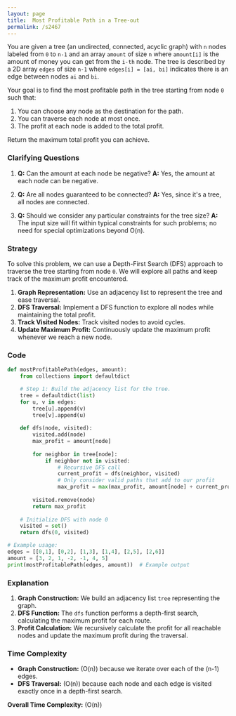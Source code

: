 ```yaml
---
layout: page
title:  Most Profitable Path in a Tree-out
permalink: /s2467
---
```


You are given a tree (an undirected, connected, acyclic graph) with `n` nodes labeled from `0` to `n-1` and an array `amount` of size `n` where `amount[i]` is the amount of money you can get from the `i-th` node. The tree is described by a 2D array `edges` of size `n-1` where `edges[i] = [ai, bi]` indicates there is an edge between nodes `ai` and `bi`. 

Your goal is to find the most profitable path in the tree starting from node `0` such that:

1. You can choose any node as the destination for the path.
2. You can traverse each node at most once.
3. The profit at each node is added to the total profit.

Return the maximum total profit you can achieve.

### Clarifying Questions
1. **Q:** Can the amount at each node be negative?
   **A:** Yes, the amount at each node can be negative.
   
2. **Q:** Are all nodes guaranteed to be connected?
   **A:** Yes, since it's a tree, all nodes are connected.

3. **Q:** Should we consider any particular constraints for the tree size?
   **A:** The input size will fit within typical constraints for such problems; no need for special optimizations beyond O(n).

### Strategy

To solve this problem, we can use a Depth-First Search (DFS) approach to traverse the tree starting from node `0`. We will explore all paths and keep track of the maximum profit encountered.

1. **Graph Representation:** Use an adjacency list to represent the tree and ease traversal.
2. **DFS Traversal:** Implement a DFS function to explore all nodes while maintaining the total profit.
3. **Track Visited Nodes:** Track visited nodes to avoid cycles.
4. **Update Maximum Profit:** Continuously update the maximum profit whenever we reach a new node.

### Code

```python
def mostProfitablePath(edges, amount):
    from collections import defaultdict

    # Step 1: Build the adjacency list for the tree.
    tree = defaultdict(list)
    for u, v in edges:
        tree[u].append(v)
        tree[v].append(u)
    
    def dfs(node, visited):
        visited.add(node)
        max_profit = amount[node]
        
        for neighbor in tree[node]:
            if neighbor not in visited:
                # Recursive DFS call
                current_profit = dfs(neighbor, visited)
                # Only consider valid paths that add to our profit
                max_profit = max(max_profit, amount[node] + current_profit)
        
        visited.remove(node)
        return max_profit
    
    # Initialize DFS with node 0
    visited = set()
    return dfs(0, visited)

# Example usage:
edges = [[0,1], [0,2], [1,3], [1,4], [2,5], [2,6]]
amount = [3, 2, 1, -2, -1, 4, 5]
print(mostProfitablePath(edges, amount))  # Example output
```

### Explanation
1. **Graph Construction:** We build an adjacency list `tree` representing the graph.
2. **DFS Function:** The `dfs` function performs a depth-first search, calculating the maximum profit for each route.
3. **Profit Calculation:** We recursively calculate the profit for all reachable nodes and update the maximum profit during the traversal.

### Time Complexity
- **Graph Construction:** \(O(n)\) because we iterate over each of the \(n-1\) edges.
- **DFS Traversal:** \(O(n)\) because each node and each edge is visited exactly once in a depth-first search.

**Overall Time Complexity:** \(O(n)\)